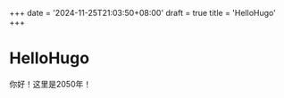 +++
date = '2024-11-25T21:03:50+08:00'
draft = true
title = 'HelloHugo'
+++

# HelloHugo

你好！这里是2050年！
